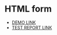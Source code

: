 # HTML form

- [DEMO LINK](https://vadiimvooo.github.io/layout_html-form/)
- [TEST REPORT LINK](https://vadiimvooo.github.io/layout_html-form/report/html_report/)
